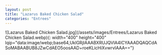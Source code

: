 ```yaml
---
layout: post
title: "Lazarus Baked Chicken Salad"
categories: "Entrees"
---
```

![Lazarus Baked Chicken Salad.jpg](/assets/images/Entrees/Lazarus Baked Chicken Salad.webp){: width="400" height="400" lqip="data:image/webp;base64,UklGRjIAAABXRUJQVlA4ICYAAADQAQCdASoMABAABUB8JZwCdAEO5oosAAD+roeKLicHiXvwrvIAAA=="}

